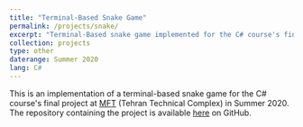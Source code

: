 ```yaml
---
title: "Terminal-Based Snake Game"
permalink: /projects/snake/
excerpt: "Terminal-Based snake game implemented for the C# course's final project at MFT"
collection: projects
type: other
daterange: Summer 2020
lang: C#
---
```


This is an implementation of a terminal-based snake game for the C# course's final project at [MFT](https://mftplus.com/) (Tehran Technical Complex) in Summer 2020. The repository containing the project is available [here](https://github.com/PashaBarahimi/Snake-Game) on GitHub.
